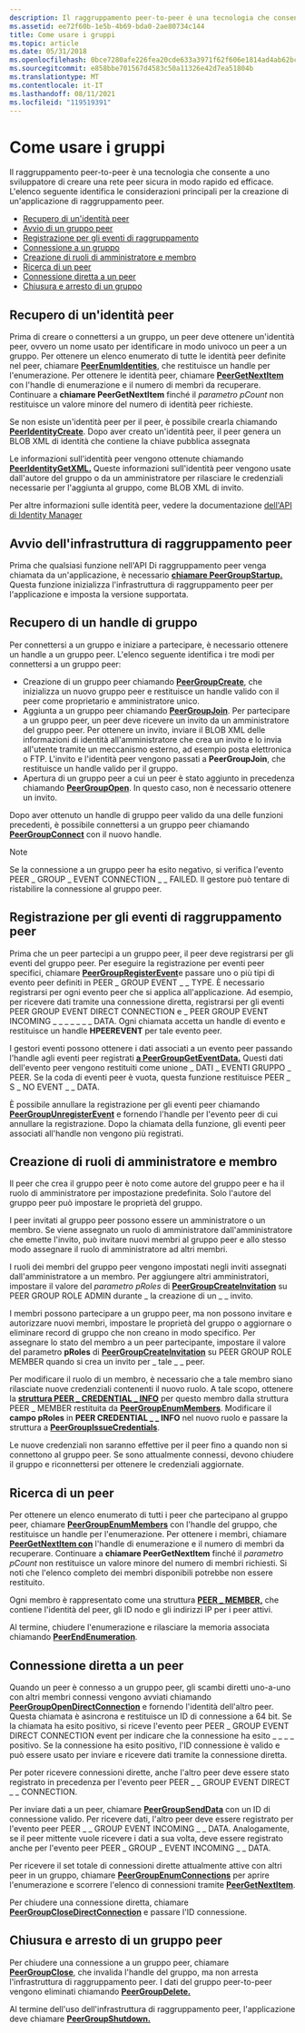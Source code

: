```yaml
---
description: Il raggruppamento peer-to-peer è una tecnologia che consente a uno sviluppatore di creare una rete peer sicura in modo rapido ed efficace.
ms.assetid: ee72f60b-1e5b-4b69-bda0-2ae80734c144
title: Come usare i gruppi
ms.topic: article
ms.date: 05/31/2018
ms.openlocfilehash: 0bce7280afe226fea20cde633a3971f62f606e1814ad4ab62bcc09025a125e72
ms.sourcegitcommit: e858bbe701567d4583c50a11326e42d7ea51804b
ms.translationtype: MT
ms.contentlocale: it-IT
ms.lasthandoff: 08/11/2021
ms.locfileid: "119519391"
---
```

# <a name="how-to-work-with-groups"></a>Come usare i gruppi

Il raggruppamento peer-to-peer è una tecnologia che consente a uno sviluppatore di creare una rete peer sicura in modo rapido ed efficace. L'elenco seguente identifica le considerazioni principali per la creazione di un'applicazione di raggruppamento peer.

-   [Recupero di un'identità peer](#obtaining-a-peer-identity)
-   [Avvio di un gruppo peer](#starting-up-the-peer-grouping-infrastructure)
-   [Registrazione per gli eventi di raggruppamento](#registering-for-peer-grouping-events)
-   [Connessione a un gruppo](#obtaining-a-group-handle)
-   [Creazione di ruoli di amministratore e membro](#creating-administrator-and-member-roles)
-   [Ricerca di un peer](#finding-a-peer)
-   [Connessione diretta a un peer](#connecting-directly-to-a-peer)
-   [Chiusura e arresto di un gruppo](#closing-and-shutting-down-a-peer-group)

## <a name="obtaining-a-peer-identity"></a>Recupero di un'identità peer

Prima di creare o connettersi a un gruppo, un peer deve ottenere un'identità peer, ovvero un nome usato per identificare in modo univoco un peer a un gruppo. Per ottenere un elenco enumerato di tutte le identità peer definite nel peer, chiamare [**PeerEnumIdentities**](/windows/desktop/api/P2P/nf-p2p-peerenumidentities), che restituisce un handle per l'enumerazione. Per ottenere le identità peer, chiamare [**PeerGetNextItem**](/windows/desktop/api/P2P/nf-p2p-peergetnextitem) con l'handle di enumerazione e il numero di membri da recuperare. Continuare a **chiamare PeerGetNextItem** finché il *parametro pCount* non restituisce un valore minore del numero di identità peer richieste.

Se non esiste un'identità peer per il peer, è possibile crearla chiamando [**PeerIdentityCreate**](/windows/desktop/api/P2P/nf-p2p-peeridentitycreate). Dopo aver creato un'identità peer, il peer genera un BLOB XML di identità che contiene la chiave pubblica assegnata

Le informazioni sull'identità peer vengono ottenute chiamando [**PeerIdentityGetXML.**](/windows/desktop/api/P2P/nf-p2p-peeridentitygetxml) Queste informazioni sull'identità peer vengono usate dall'autore del gruppo o da un amministratore per rilasciare le credenziali necessarie per l'aggiunta al gruppo, come BLOB XML di invito.

Per altre informazioni sulle identità peer, vedere la documentazione [dell'API di Identity Manager](identity-manager-api.md)

## <a name="starting-up-the-peer-grouping-infrastructure"></a>Avvio dell'infrastruttura di raggruppamento peer

Prima che qualsiasi funzione nell'API Di raggruppamento peer venga chiamata da un'applicazione, è necessario [**chiamare PeerGroupStartup.**](/windows/desktop/api/P2P/nf-p2p-peergroupstartup) Questa funzione inizializza l'infrastruttura di raggruppamento peer per l'applicazione e imposta la versione supportata.

## <a name="obtaining-a-group-handle"></a>Recupero di un handle di gruppo

Per connettersi a un gruppo e iniziare a partecipare, è necessario ottenere un handle a un gruppo peer. L'elenco seguente identifica i tre modi per connettersi a un gruppo peer:

-   Creazione di un gruppo peer chiamando [**PeerGroupCreate**](/windows/desktop/api/P2P/nf-p2p-peergroupcreate), che inizializza un nuovo gruppo peer e restituisce un handle valido con il peer come proprietario e amministratore unico.
-   Aggiunta a un gruppo peer chiamando [**PeerGroupJoin**](/windows/desktop/api/P2P/nf-p2p-peergroupjoin). Per partecipare a un gruppo peer, un peer deve ricevere un invito da un amministratore del gruppo peer. Per ottenere un invito, inviare il BLOB XML delle informazioni di identità all'amministratore che crea un invito e lo invia all'utente tramite un meccanismo esterno, ad esempio posta elettronica o FTP. L'invito e l'identità peer vengono passati a **PeerGroupJoin**, che restituisce un handle valido per il gruppo.
-   Apertura di un gruppo peer a cui un peer è stato aggiunto in precedenza chiamando [**PeerGroupOpen**](/windows/desktop/api/P2P/nf-p2p-peergroupopen). In questo caso, non è necessario ottenere un invito.

Dopo aver ottenuto un handle di gruppo peer valido da una delle funzioni precedenti, è possibile connettersi a un gruppo peer chiamando [**PeerGroupConnect**](/windows/desktop/api/P2P/nf-p2p-peergroupconnect) con il nuovo handle.

> [!Note]  
> Se la connessione a un gruppo peer ha esito negativo, si verifica l'evento PEER \_ GROUP \_ EVENT CONNECTION \_ \_ FAILED. Il gestore può tentare di ristabilire la connessione al gruppo peer.

 

## <a name="registering-for-peer-grouping-events"></a>Registrazione per gli eventi di raggruppamento peer

Prima che un peer partecipi a un gruppo peer, il peer deve registrarsi per gli eventi del gruppo peer. Per eseguire la registrazione per eventi peer specifici, chiamare [**PeerGroupRegisterEvent**](/windows/desktop/api/P2P/nf-p2p-peergroupregisterevent)e passare uno o più tipi di evento peer definiti in PEER \_ GROUP EVENT \_ \_ TYPE. È necessario registrarsi per ogni evento peer che si applica all'applicazione. Ad esempio, per ricevere dati tramite una connessione diretta, registrarsi per gli eventi PEER GROUP EVENT DIRECT CONNECTION e \_ PEER GROUP EVENT INCOMING \_ \_ \_ \_ \_ \_ \_ DATA. Ogni chiamata accetta un handle di evento e restituisce un handle **HPEEREVENT** per tale evento peer.

I gestori eventi possono ottenere i dati associati a un evento peer passando l'handle agli eventi peer registrati [**a PeerGroupGetEventData.**](/windows/desktop/api/P2P/nf-p2p-peergroupgeteventdata) Questi dati dell'evento peer vengono restituiti come unione \_ DATI \_ EVENTI GRUPPO \_ PEER. Se la coda di eventi peer è vuota, questa funzione restituisce PEER \_ S \_ NO EVENT \_ \_ DATA.

È possibile annullare la registrazione per gli eventi peer chiamando [**PeerGroupUnregisterEvent**](/windows/desktop/api/P2P/nf-p2p-peergroupunregisterevent) e fornendo l'handle per l'evento peer di cui annullare la registrazione. Dopo la chiamata della funzione, gli eventi peer associati all'handle non vengono più registrati.

## <a name="creating-administrator-and-member-roles"></a>Creazione di ruoli di amministratore e membro

Il peer che crea il gruppo peer è noto come autore del gruppo peer e ha il ruolo di amministratore per impostazione predefinita. Solo l'autore del gruppo peer può impostare le proprietà del gruppo.

I peer invitati al gruppo peer possono essere un amministratore o un membro. Se viene assegnato un ruolo di amministratore dall'amministratore che emette l'invito, può invitare nuovi membri al gruppo peer e allo stesso modo assegnare il ruolo di amministratore ad altri membri.

I ruoli dei membri del gruppo peer vengono impostati negli inviti assegnati dall'amministratore a un membro. Per aggiungere altri amministratori, impostare il valore del *parametro pRoles* di [**PeerGroupCreateInvitation**](/windows/desktop/api/P2P/nf-p2p-peergroupcreateinvitation) su PEER GROUP ROLE ADMIN durante \_ la creazione di un \_ \_ invito.

I membri possono partecipare a un gruppo peer, ma non possono invitare e autorizzare nuovi membri, impostare le proprietà del gruppo o aggiornare o eliminare record di gruppo che non creano in modo specifico. Per assegnare lo stato del membro a un peer partecipante, impostare il valore del parametro **pRoles** di [**PeerGroupCreateInvitation**](/windows/desktop/api/P2P/nf-p2p-peergroupcreateinvitation) su PEER GROUP ROLE MEMBER quando si crea un invito per \_ tale \_ \_ peer.

Per modificare il ruolo di un membro, è necessario che a tale membro siano rilasciate nuove credenziali contenenti il nuovo ruolo. A tale scopo, ottenere la [**struttura PEER \_ CREDENTIAL \_ INFO**](/windows/desktop/api/P2P/ns-p2p-peer_credential_info) per questo membro dalla struttura PEER \_ MEMBER restituita da [**PeerGroupEnumMembers**](/windows/desktop/api/P2P/nf-p2p-peergroupenummembers). Modificare il **campo pRoles** in **PEER CREDENTIAL \_ \_ INFO** nel nuovo ruolo e passare la struttura a [**PeerGroupIssueCredentials**](/windows/desktop/api/P2P/nf-p2p-peergroupissuecredentials).

Le nuove credenziali non saranno effettive per il peer fino a quando non si connettono al gruppo peer. Se sono attualmente connessi, devono chiudere il gruppo e riconnettersi per ottenere le credenziali aggiornate.

## <a name="finding-a-peer"></a>Ricerca di un peer

Per ottenere un elenco enumerato di tutti i peer che partecipano al gruppo peer, chiamare [**PeerGroupEnumMembers**](/windows/desktop/api/P2P/nf-p2p-peergroupenummembers) con l'handle del gruppo, che restituisce un handle per l'enumerazione. Per ottenere i membri, chiamare [**PeerGetNextItem con**](/windows/desktop/api/P2P/nf-p2p-peergetnextitem) l'handle di enumerazione e il numero di membri da recuperare. Continuare a **chiamare PeerGetNextItem** finché il *parametro pCount* non restituisce un valore minore del numero di membri richiesti. Si noti che l'elenco completo dei membri disponibili potrebbe non essere restituito.

Ogni membro è rappresentato come una struttura [**PEER \_ MEMBER,**](/windows/desktop/api/P2P/ns-p2p-peer_member) che contiene l'identità del peer, gli ID nodo e gli indirizzi IP per i peer attivi.

Al termine, chiudere l'enumerazione e rilasciare la memoria associata chiamando [**PeerEndEnumeration**](/windows/desktop/api/P2P/nf-p2p-peerendenumeration).

## <a name="connecting-directly-to-a-peer"></a>Connessione diretta a un peer

Quando un peer è connesso a un gruppo peer, gli scambi diretti uno-a-uno con altri membri connessi vengono avviati chiamando [**PeerGroupOpenDirectConnection**](/windows/desktop/api/P2P/nf-p2p-peergroupopendirectconnection) e fornendo l'identità dell'altro peer. Questa chiamata è asincrona e restituisce un ID di connessione a 64 bit. Se la chiamata ha esito positivo, si riceve l'evento peer PEER \_ GROUP EVENT DIRECT CONNECTION event per indicare che la connessione ha esito \_ \_ \_ \_ positivo. Se la connessione ha esito positivo, l'ID connessione è valido e può essere usato per inviare e ricevere dati tramite la connessione diretta.

Per poter ricevere connessioni dirette, anche l'altro peer deve essere stato registrato in precedenza per l'evento peer PEER \_ \_ GROUP EVENT DIRECT \_ \_ CONNECTION.

Per inviare dati a un peer, chiamare [**PeerGroupSendData**](/windows/desktop/api/P2P/nf-p2p-peergroupsenddata) con un ID di connessione valido. Per ricevere dati, l'altro peer deve essere registrato per l'evento peer PEER \_ \_ GROUP EVENT INCOMING \_ \_ DATA. Analogamente, se il peer mittente vuole ricevere i dati a sua volta, deve essere registrato anche per l'evento peer PEER \_ GROUP \_ EVENT INCOMING \_ \_ DATA.

Per ricevere il set totale di connessioni dirette attualmente attive con altri peer in un gruppo, chiamare [**PeerGroupEnumConnections**](/windows/desktop/api/P2P/nf-p2p-peergroupenumconnections) per aprire l'enumerazione e scorrere l'elenco di connessioni tramite [**PeerGetNextItem**](/windows/desktop/api/P2P/nf-p2p-peergetnextitem).

Per chiudere una connessione diretta, chiamare [**PeerGroupCloseDirectConnection**](/windows/desktop/api/P2P/nf-p2p-peergroupclosedirectconnection) e passare l'ID connessione.

## <a name="closing-and-shutting-down-a-peer-group"></a>Chiusura e arresto di un gruppo peer

Per chiudere una connessione a un gruppo peer, chiamare [**PeerGroupClose**](/windows/desktop/api/P2P/nf-p2p-peergroupclose), che invalida l'handle del gruppo, ma non arresta l'infrastruttura di raggruppamento peer. I dati del gruppo peer-to-peer vengono eliminati chiamando [**PeerGroupDelete.**](/windows/desktop/api/P2P/nf-p2p-peergroupdelete)

Al termine dell'uso dell'infrastruttura di raggruppamento peer, l'applicazione deve chiamare [**PeerGroupShutdown.**](/windows/desktop/api/P2P/nf-p2p-peergroupshutdown)

 

 



